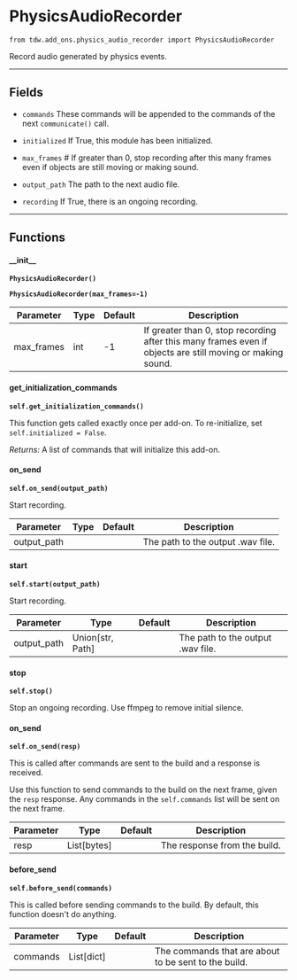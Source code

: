 # PhysicsAudioRecorder

`from tdw.add_ons.physics_audio_recorder import PhysicsAudioRecorder`

Record audio generated by physics events.

***

## Fields

- `commands` These commands will be appended to the commands of the next `communicate()` call.

- `initialized` If True, this module has been initialized.

- `max_frames` # If greater than 0, stop recording after this many frames even if objects are still moving or making sound.

- `output_path` The path to the next audio file.

- `recording` If True, there is an ongoing recording.

***

## Functions

#### \_\_init\_\_

**`PhysicsAudioRecorder()`**

**`PhysicsAudioRecorder(max_frames=-1)`**

| Parameter | Type | Default | Description |
| --- | --- | --- | --- |
| max_frames |  int  | -1 | If greater than 0, stop recording after this many frames even if objects are still moving or making sound. |

#### get_initialization_commands

**`self.get_initialization_commands()`**

This function gets called exactly once per add-on. To re-initialize, set `self.initialized = False`.

_Returns:_  A list of commands that will initialize this add-on.

#### on_send

**`self.on_send(output_path)`**

Start recording.

| Parameter | Type | Default | Description |
| --- | --- | --- | --- |
| output_path |  |  | The path to the output .wav file. |

#### start

**`self.start(output_path)`**

Start recording.

| Parameter | Type | Default | Description |
| --- | --- | --- | --- |
| output_path |  Union[str, Path] |  | The path to the output .wav file. |

#### stop

**`self.stop()`**

Stop an ongoing recording. Use ffmpeg to remove initial silence.

#### on_send

**`self.on_send(resp)`**

This is called after commands are sent to the build and a response is received.

Use this function to send commands to the build on the next frame, given the `resp` response.
Any commands in the `self.commands` list will be sent on the next frame.

| Parameter | Type | Default | Description |
| --- | --- | --- | --- |
| resp |  List[bytes] |  | The response from the build. |

#### before_send

**`self.before_send(commands)`**

This is called before sending commands to the build. By default, this function doesn't do anything.

| Parameter | Type | Default | Description |
| --- | --- | --- | --- |
| commands |  List[dict] |  | The commands that are about to be sent to the build. |



